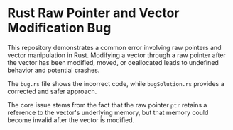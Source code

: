 # Rust Raw Pointer and Vector Modification Bug

This repository demonstrates a common error involving raw pointers and vector manipulation in Rust.  Modifying a vector through a raw pointer after the vector has been modified, moved, or deallocated leads to undefined behavior and potential crashes.

The `bug.rs` file shows the incorrect code, while `bugSolution.rs` provides a corrected and safer approach.

The core issue stems from the fact that the raw pointer `ptr` retains a reference to the vector's underlying memory, but that memory could become invalid after the vector is modified.